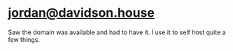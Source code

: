 # [jordan@davidson.house](mailto:jordan@davidson.house?subject=Congrats%20on%20your%20email%21&body=That%27s%20a%20really%20cool%20email%20address.%20I%20sure%20wish%20mine%20was%20that%20cool.)

Saw the domain was available and had to have it. I use it to self host quite a
few things.
